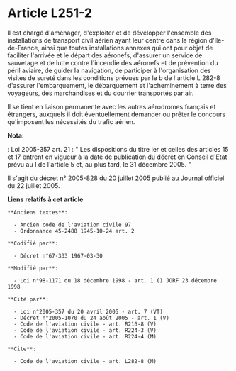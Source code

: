 # Article L251-2

Il est chargé d'aménager, d'exploiter et de développer l'ensemble des installations de transport civil aérien ayant leur
centre dans la région d'Ile-de-France, ainsi que toutes installations annexes qui ont pour objet de faciliter l'arrivée et le
départ des aéronefs, d'assurer un service de sauvetage et de lutte contre l'incendie des aéronefs et de prévention du péril
aviaire, de guider la navigation, de participer à l'organisation des visites de sureté dans les conditions prévues par le b
de l'article L 282-8 d'assurer l'embarquement, le débarquement et l'acheminement à terre des voyageurs, des marchandises et
du courrier transportés par air.

Il se tient en liaison permanente avec les autres aérodromes français et étrangers, auxquels il doit éventuellement demander
ou prêter le concours qu'imposent les nécessités du trafic aérien.

**Nota:**

: Loi 2005-357 art. 21 : " Les dispositions du titre Ier et celles des articles 15 et 17 entrent en vigueur à la date de
publication du décret en Conseil d'Etat prévu au I de l'article 5 et, au plus tard, le 31 décembre 2005. " 

Il s'agit du décret n° 2005-828 du 20 juillet 2005 publié au Journal officiel du 22 juillet 2005.

**Liens relatifs à cet article**

	**Anciens textes**:

	  - Ancien code de l'aviation civile 97
	  - Ordonnance 45-2488 1945-10-24 art. 2

	**Codifié par**:

	  - Décret n°67-333 1967-03-30

	**Modifié par**:

	  - Loi n°98-1171 du 18 décembre 1998 - art. 1 () JORF 23 décembre 1998

	**Cité par**:

	  - Loi n°2005-357 du 20 avril 2005 - art. 7 (VT)
	  - Décret n°2005-1070 du 24 août 2005 - art. 1 (V)
	  - Code de l'aviation civile - art. R216-8 (V)
	  - Code de l'aviation civile - art. R224-3 (V)
	  - Code de l'aviation civile - art. R224-4 (M)

	**Cite**:

	  - Code de l'aviation civile - art. L282-8 (M)
